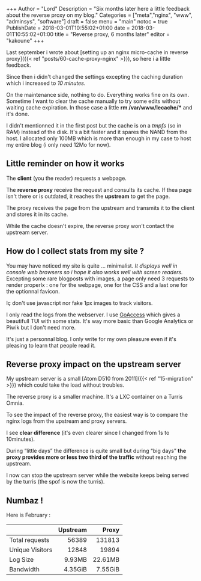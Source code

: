+++
Author = "Lord"
Description = "Six months later here a little feedback about the reverse proxy on my blog."
Categories = ["meta","nginx", "www", "adminsys", "software"]
draft = false
menu = "main"
notoc = true
PublishDate = 2018-03-01T10:55:02+01:00
date = 2018-03-01T10:55:02+01:00
title = "Reverse proxy, 6 months later"
editor = "kakoune"
+++

Last september i wrote about [setting up an nginx micro-cache in reverse proxy]({{< ref "posts/60-cache-proxy-nginx" >}}), so here i a little feedback.

Since then i didn't changed the settings excepting the caching duration which i increased to *10 minutes*.

On the maintenance side, nothing to do.
Everything works fine on its own.
Sometime I want to clear the cache manually to try some edits without waiting cache expiration.
In those case a little **rm /var/www/lecache/\*** and it's done.

I didn't mentionned it in the first post but the cache is on a *tmpfs* (so in RAM) instead of the disk.
It's a bit faster and it spares the NAND from the host.
I allocated only 100MB which is more than enough in my case to host my entire blog (i only need 12Mo for now).


## Little reminder on how it works

The **client** (you the reader) requests a webpage.

The **reverse proxy** receive the request and consults its cache.
If thea page isn't there or is outdated, it reaches the **upstream** to get the page.

The proxy receives the page from the upstream and transmits it to the client and stores it in its cache.

While the cache doesn't expire, the reverse proxy won't contact the upstream server.

## How do I collect stats from my site ?

You may have noticed my site is quite … minimalist.
*It displays well in console web browsers so i hope it also works well with screen readers.*
Excepting some rare blogposts with images, a page only need 3 requests to render properlx : one for the webpage, one for the CSS and a last one for the optionnal favicon.

Iç don't use javascript nor fake 1px images to track visitors.

I only read the logs from the webserver.
I use [GoAccess](https://goaccess.io) which gives a beautifull TUI with some stats.
It's way more basic than Google Analytics or Piwik but I don't need more.

It's just a personnal blog.
I only write for my own pleasure even if it's pleasing to learn that people read it.

## Reverse proxy impact on the upstream server

My upstream server is a small [Atom D510 from 2011]({{< ref "15-migration" >}}) which could take the load without troubles.

The reverse proxy is a smaller machine.
It's a LXC container on a Turris Omnia.

To see the impact of the reverse proxy, the easiest way is to compare the nginx logs from the upstream and proxy servers.

I see **clear difference** (it's even clearer since I changed from 1s to 10minutes).

During “little days” the difference is quite small but during “big days” **the proxy provides more or less two third of the traffic** without reaching the upstream. 

I now can stop the upstream server while the website keeps being served by the turris (the spof is now the turris).

## Numbaz !

Here is February :

|               | Upstream  | Proxy |
|---------------|----------:|------:|
|Total requests |      56389| 131813|
|Unique Visitors|      12848|  19894|
|Log Size       |     9.93MB|22.61MB|
|Bandwidth      |    4.35GiB|7.55GiB|
